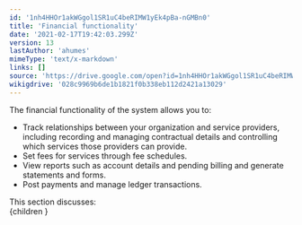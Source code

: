 ```yaml
---
id: '1nh4HHOr1akWGgol1SR1uC4beRIMW1yEk4pBa-nGMBn0'
title: 'Financial functionality'
date: '2021-02-17T19:42:03.299Z'
version: 13
lastAuthor: 'ahumes'
mimeType: 'text/x-markdown'
links: []
source: 'https://drive.google.com/open?id=1nh4HHOr1akWGgol1SR1uC4beRIMW1yEk4pBa-nGMBn0'
wikigdrive: '028c9969b6de1b1821f0b338eb112d2421a13029'
---
```

The financial functionality of the system allows you to:

* Track relationships between your organization and service providers, including recording and managing contractual details and controlling which services those providers can provide.
* Set fees for services through fee schedules.
* View reports such as account details and pending billing and generate statements and forms.
* Post payments and manage ledger transactions.

This section discusses:  
{children }
